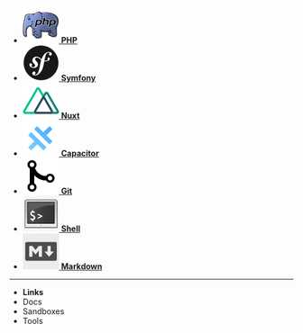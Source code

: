 - [![php logo](assets/logos/php.svg) **PHP**](/)
- [![sf logo](assets/logos/symfony.svg) **Symfony**](symfony.md)
- [![nuxt logo](assets/logos/nuxt.svg) **Nuxt**](nuxt.md)
- [![capacitor logo](assets/logos/capacitor.svg) **Capacitor**](capacitor.md)
- [![git logo](assets/logos/git.svg) **Git**](git.md)
- [![shell logo](assets/logos/shell.svg) **Shell**](shell.md)
- [![markdown logo](assets/logos/markdown.svg) **Markdown**](markdown.md)
---
- **Links**
- Docs
- Sandboxes
- Tools
